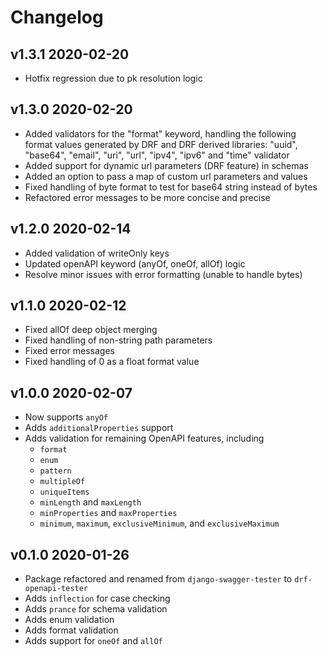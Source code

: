 # Changelog


## v1.3.1 2020-02-20

* Hotfix regression due to pk resolution logic

## v1.3.0 2020-02-20

* Added validators for the "format" keyword, handling the following format values generated by DRF and DRF derived libraries: "uuid", "base64", "email", "uri", "url", "ipv4", "ipv6" and "time"
  validator
* Added support for dynamic <pk> url parameters (DRF feature) in schemas
* Added an option to pass a map of custom url parameters and values
* Fixed handling of byte format to test for base64 string instead of bytes
* Refactored error messages to be more concise and precise


## v1.2.0 2020-02-14

* Added validation of writeOnly keys
* Updated openAPI keyword (anyOf, oneOf, allOf) logic
* Resolve minor issues with error formatting (unable to handle bytes)

## v1.1.0 2020-02-12

* Fixed allOf deep object merging
* Fixed handling of non-string path parameters
* Fixed error messages
* Fixed handling of 0 as a float format value

## v1.0.0 2020-02-07

* Now supports `anyOf`
* Adds `additionalProperties` support
* Adds validation for remaining OpenAPI features, including
    * `format`
    * `enum`
    * `pattern`
    * `multipleOf`
    * `uniqueItems`
    * `minLength` and `maxLength`
    * `minProperties` and `maxProperties`
    * `minimum`, `maximum`, `exclusiveMinimum`, and `exclusiveMaximum`

## v0.1.0 2020-01-26

* Package refactored and renamed from `django-swagger-tester` to `drf-openapi-tester`
* Adds `inflection` for case checking
* Adds `prance` for schema validation
* Adds enum validation
* Adds format validation
* Adds support for `oneOf` and `allOf`
